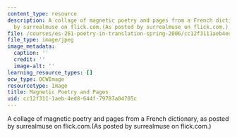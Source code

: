 ```yaml
---
content_type: resource
description: A collage of magnetic poetry and pages from a French dictionary, as posted
  by surrealmuse on flick.com.(As posted by surrealmuse on flick.com.)
file: /courses/es-261-poetry-in-translation-spring-2006/cc12f3111aeb4ed8644f79787a04705c_magpoetry.jpg
file_type: image/jpeg
image_metadata:
  caption: ''
  credit: ''
  image-alt: ''
learning_resource_types: []
ocw_type: OCWImage
resourcetype: Image
title: Magnetic Poetry and Pages
uid: cc12f311-1aeb-4ed8-644f-79787a04705c
---
```

A collage of magnetic poetry and pages from a French dictionary, as posted by surrealmuse on flick.com.(As posted by surrealmuse on flick.com.)

